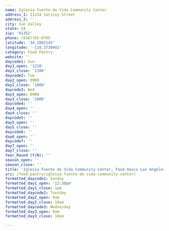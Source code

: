 ```yaml
---
name: Iglesia Fuente de Vida Community Center
address_1: 11134 Saticoy Street
address_2: ''
city: Sun Valley
state: CA
zip: '91352'
phone: (818)765-0705
latitude: '34.2082145'
longitude: '-118.3738402'
category: Food Pantry
website: ''
daycode1: Sun
day1_open: '1230'
day1_close: '1300'
daycode2: Tue
day2_open: 0900
day2_close: '1000'
daycode3: Wed
day3_open: 0900
day3_close: '1000'
daycode4: ''
day4_open: ''
day4_close: ''
daycode5: ''
day5_open: ''
day5_close: ''
daycode6: ''
day6_open: ''
daycode7: ''
day7_open: ''
day7_close: ''
Year_Round (Y/N): ''
season_open: ''
season_close: ''
title: 'Iglesia Fuente de Vida Community Center, Food Oasis Los Angeles'
uri: /food-pantry/iglesia-fuente-de-vida-community-center/
formatted_daycode1: Sunday
formatted_day1_open: '12:30pm'
formatted_day1_close: 1pm
formatted_daycode2: Tuesday
formatted_day2_open: 9am
formatted_day2_close: 10am
formatted_daycode3: Wednesday
formatted_day3_open: 9am
formatted_day3_close: 10am

---
```

